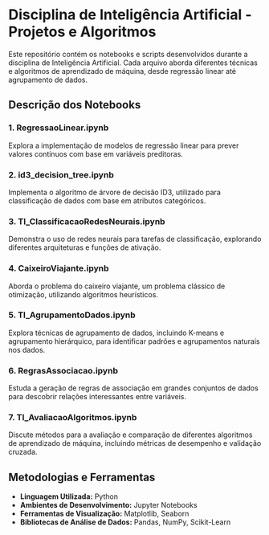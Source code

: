 # Disciplina de Inteligência Artificial - Projetos e Algoritmos

Este repositório contém os notebooks e scripts desenvolvidos durante a disciplina de Inteligência Artificial. Cada arquivo aborda diferentes técnicas e algoritmos de aprendizado de máquina, desde regressão linear até agrupamento de dados.

## Descrição dos Notebooks

### 1. RegressaoLinear.ipynb

Explora a implementação de modelos de regressão linear para prever valores contínuos com base em variáveis preditoras.

### 2. id3_decision_tree.ipynb

Implementa o algoritmo de árvore de decisão ID3, utilizado para classificação de dados com base em atributos categóricos.

### 3. TI_ClassificacaoRedesNeurais.ipynb

Demonstra o uso de redes neurais para tarefas de classificação, explorando diferentes arquiteturas e funções de ativação.

### 4. CaixeiroViajante.ipynb

Aborda o problema do caixeiro viajante, um problema clássico de otimização, utilizando algoritmos heurísticos.

### 5. TI_AgrupamentoDados.ipynb

Explora técnicas de agrupamento de dados, incluindo K-means e agrupamento hierárquico, para identificar padrões e agrupamentos naturais nos dados.

### 6. RegrasAssociacao.ipynb

Estuda a geração de regras de associação em grandes conjuntos de dados para descobrir relações interessantes entre variáveis.

### 7. TI_AvaliacaoAlgoritmos.ipynb

Discute métodos para a avaliação e comparação de diferentes algoritmos de aprendizado de máquina, incluindo métricas de desempenho e validação cruzada.

## Metodologias e Ferramentas

- **Linguagem Utilizada:** Python
- **Ambientes de Desenvolvimento:** Jupyter Notebooks
- **Ferramentas de Visualização:** Matplotlib, Seaborn
- **Bibliotecas de Análise de Dados:** Pandas, NumPy, Scikit-Learn
